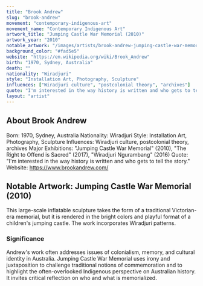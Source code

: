 ```yaml
---
title: "Brook Andrew"
slug: "brook-andrew"
movement: "contemporary-indigenous-art"
movement_name: "Contemporary Indigenous Art"
artwork_title: "Jumping Castle War Memorial (2010)"
artwork_year: "2010"
notable_artwork: "/images/artists/brook-andrew-jumping-castle-war-memorial.jpg"
background_color: "#fad5e5"
website: "https://en.wikipedia.org/wiki/Brook_Andrew"
birth: "1970, Sydney, Australia"
death: ""
nationality: "Wiradjuri"
style: "Installation Art, Photography, Sculpture"
influences: ["Wiradjuri culture", "postcolonial theory", "archives"]
quote: "I'm interested in the way history is written and who gets to tell the story."
layout: "artist"
---
```


## About Brook Andrew

Born: 1970, Sydney, Australia Nationality: Wiradjuri Style: Installation Art, Photography, Sculpture Influences: Wiradjuri culture, postcolonial theory, archives Major Exhibitions: "Jumping Castle War Memorial" (2010), "The Right to Offend is Sacred" (2017), "Wiradjuri Ngurambang" (2016) Quote: "I'm interested in the way history is written and who gets to tell the story." Website: https://www.brookandrew.com/

## Notable Artwork: Jumping Castle War Memorial (2010)

This large-scale inflatable sculpture takes the form of a traditional Victorian-era memorial, but it is rendered in the bright colors and playful format of a children's jumping castle. The work incorporates Wiradjuri patterns.

### Significance

Andrew's work often addresses issues of colonialism, memory, and cultural identity in Australia. Jumping Castle War Memorial uses irony and juxtaposition to challenge traditional notions of commemoration and to highlight the often-overlooked Indigenous perspective on Australian history. It invites critical reflection on who and what is memorialized.
